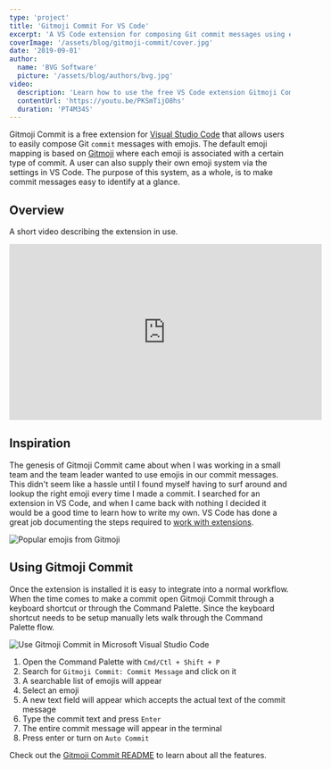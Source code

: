 ```yaml
---
type: 'project'
title: 'Gitmoji Commit For VS Code'
excerpt: 'A VS Code extension for composing Git commit messages using emojis in addition to text. Gitmoji lends added context to a commit, making it more visually appealling and identifiable.'
coverImage: '/assets/blog/gitmoji-commit/cover.jpg'
date: '2019-09-01'
author:
  name: 'BVG Software'
  picture: '/assets/blog/authors/bvg.jpg'
video:
  description: 'Learn how to use the free VS Code extension Gitmoji Commit. This lightweight, yet robust, extension allows user to easily compose commit messages with meaningful emojis.'
  contentUrl: 'https://youtu.be/PKSmTijO8hs'
  duration: 'PT4M34S'
---
```


Gitmoji Commit is a free extension for [Visual Studio Code](https://code.visualstudio.com) that allows users to easily compose Git `commit` messages with emojis. The default emoji mapping is based on [Gitmoji](https://gitmoji.carloscuesta.me/) where each emoji is associated with a certain type of commit. A user can also supply their own emoji system via the settings in VS Code. The purpose of this system, as a whole, is to make commit messages easy to identify at a glance.

## Overview

A short video describing the extension in use.

<iframe width="560" height="315" src="https://www.youtube.com/embed/PKSmTijO8hs" frameborder="0" allow="accelerometer; autoplay; encrypted-media; gyroscope; picture-in-picture" allowfullscreen></iframe>

## Inspiration

The genesis of Gitmoji Commit came about when I was working in a small team and the team leader wanted to use emojis in our commit messages. This didn't seem like a hassle until I found myself having to surf around and lookup the right emoji every time I made a commit. I searched for an extension in VS Code, and when I came back with nothing I decided it would be a good time to learn how to write my own. VS Code has done a great job documenting the steps required to [work with extensions](https://code.visualstudio.com/api/get-started/your-first-extension).

<img src='/assets/blog/gitmoji-commit/gitmojis.png' alt="Popular emojis from Gitmoji" caption="Gitmoji Emojis">

## Using Gitmoji Commit

Once the extension is installed it is easy to integrate into a normal workflow. When the time comes to make a commit open Gitmoji Commit through a keyboard shortcut or through the Command Palette. Since the keyboard shortcut needs to be setup manually lets walk through the Command Palette flow.

<img src='/assets/blog/gitmoji-commit/extension.gif' alt="Use Gitmoji Commit in Microsoft Visual Studio Code" caption="Gitmoji Commit In VS Code" >

1. Open the Command Palette with `Cmd/Ctl + Shift + P`
2. Search for `Gitmoji Commit: Commit Message` and click on it
3. A searchable list of emojis will appear
4. Select an emoji
5. A new text field will appear which accepts the actual text of the commit message
6. Type the commit text and press `Enter`
7. The entire commit message will appear in the terminal
8. Press enter or turn on `Auto Commit`

Check out the [Gitmoji Commit README](https://github.com/benjaminadk/emojigit) to learn about all the features.
